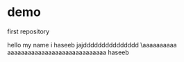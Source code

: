 # demo
first repository 

hello my name i haseeb 
jajddddddddddddddd \aaaaaaaaaa
aaaaaaaaaaaaaaaaaaaaaaaaaaaaa
haseeb
